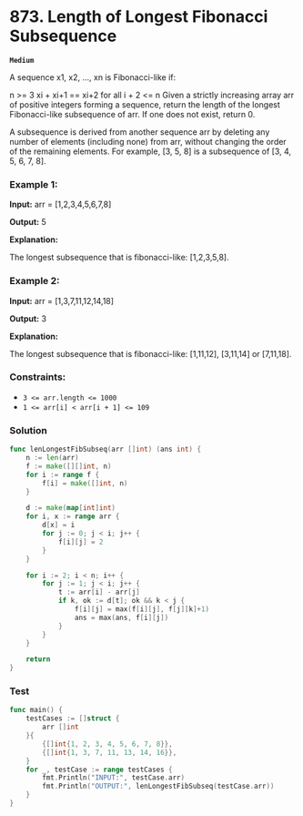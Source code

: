 # 873. Length of Longest Fibonacci Subsequence
**`Medium`**

A sequence x1, x2, ..., xn is Fibonacci-like if:

n >= 3
xi + xi+1 == xi+2 for all i + 2 <= n
Given a strictly increasing array arr of positive integers forming a sequence, return the length of the longest Fibonacci-like subsequence of arr. If one does not exist, return 0.

A subsequence is derived from another sequence arr by deleting any number of elements (including none) from arr, without changing the order of the remaining elements. For example, [3, 5, 8] is a subsequence of [3, 4, 5, 6, 7, 8].

 

### Example 1:

**Input:** arr = [1,2,3,4,5,6,7,8]

**Output:** 5

**Explanation:** 

The longest subsequence that is fibonacci-like: [1,2,3,5,8].

### Example 2:

**Input:** arr = [1,3,7,11,12,14,18]

**Output:** 3

**Explanation:** 

The longest subsequence that is fibonacci-like: [1,11,12], [3,11,14] or [7,11,18].
 

### Constraints:

- `3 <= arr.length <= 1000`
- `1 <= arr[i] < arr[i + 1] <= 109`

### Solution

```go
func lenLongestFibSubseq(arr []int) (ans int) {
	n := len(arr)
	f := make([][]int, n)
	for i := range f {
		f[i] = make([]int, n)
	}

	d := make(map[int]int)
	for i, x := range arr {
		d[x] = i
		for j := 0; j < i; j++ {
			f[i][j] = 2
		}
	}

	for i := 2; i < n; i++ {
		for j := 1; j < i; j++ {
			t := arr[i] - arr[j]
			if k, ok := d[t]; ok && k < j {
				f[i][j] = max(f[i][j], f[j][k]+1)
				ans = max(ans, f[i][j])
			}
		}
	}

	return
}
```

### Test

```go
func main() {
	testCases := []struct {
		arr []int
	}{
		{[]int{1, 2, 3, 4, 5, 6, 7, 8}},
		{[]int{1, 3, 7, 11, 13, 14, 16}},
	}
	for _, testCase := range testCases {
		fmt.Println("INPUT:", testCase.arr)
		fmt.Println("OUTPUT:", lenLongestFibSubseq(testCase.arr))
	}
}

```
